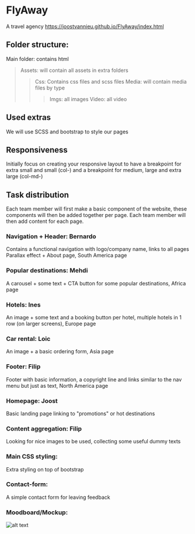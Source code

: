 # FlyAway
A travel agency
https://joostvannieu.github.io/FlyAway/index.html

## Folder structure:
Main folder: contains html
 > Assets: will contain all assets in extra folders
 >> Css: Contains css files and scss files
 >> Media: will contain media files by type
 >>> Imgs: all images
 >>> Video: all video
 
 ## Used extras
 We will use SCSS and bootstrap to style our pages
 
## Responsiveness
Initially  focus on creating your responsive layout to have a breakpoint for extra small and small (col-) and a breakpoint for medium, large and extra large (col-md-)

## Task distribution
Each team member will first make a basic component of the website, these components will then be added together per page.
Each team member will then add content for each page.

### Navigation + Header: Bernardo
Contains a functional navigation with logo/company name, links to all pages
Parallax effect + About page, South America page
### Popular destinations: Mehdi
A carousel + some text + CTA button for some popular destinations, Africa page
### Hotels: Ines
An image + some text and a booking button per hotel, multiple hotels in 1 row (on larger screens), Europe page
### Car rental: Loic
An image + a basic ordering form, Asia page
### Footer: Filip
Footer with basic information, a copyright line and links similar to the nav menu but just as text, North America page
### Homepage: Joost
Basic landing page linking to "promotions" or hot destinations
### Content aggregation: Filip
Looking for nice images to be used, collecting some useful dummy texts
### Main CSS styling: 
Extra styling on top of bootstrap
### Contact-form: 
A simple contact form for leaving feedback

### Moodboard/Mockup: 
![alt text](https://github.com/joostvannieu/FlyAway/blob/master/Resources/Schema.png)
